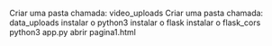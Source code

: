 Criar uma pasta chamada: video_uploads
Criar uma pasta chamada: data_uploads
instalar o python3
instalar o flask
instalar o flask_cors
python3 app.py
abrir pagina1.html
